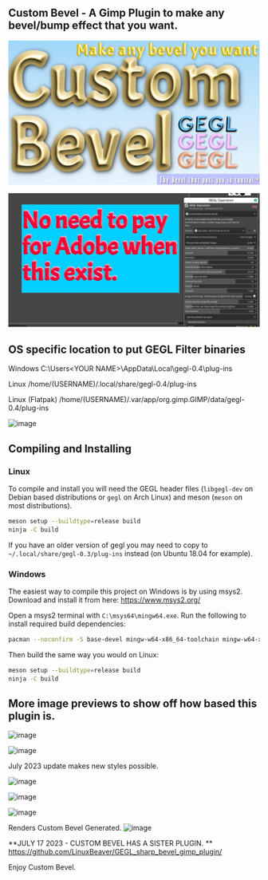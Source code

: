 ## Custom Bevel - A Gimp Plugin to make any bevel/bump effect that you want.

![image preview](custombevelpreview.png )


![image preview](customB_images/1.png )


## OS specific location to put GEGL Filter binaries 

Windows
 C:\\Users\<YOUR NAME>\AppData\Local\gegl-0.4\plug-ins
 
 Linux 
 /home/(USERNAME)/.local/share/gegl-0.4/plug-ins
 
 Linux (Flatpak)
 /home/(USERNAME)/.var/app/org.gimp.GIMP/data/gegl-0.4/plug-ins


![image](https://github.com/LinuxBeaver/GEGL-Custom-Bevel/assets/78667207/c25e5458-cc3c-4eef-a2d2-529ad4b51c78)



## Compiling and Installing

### Linux

To compile and install you will need the GEGL header files (`libgegl-dev` on
Debian based distributions or `gegl` on Arch Linux) and meson (`meson` on
most distributions).

```bash
meson setup --buildtype=release build
ninja -C build

```

If you have an older version of gegl you may need to copy to `~/.local/share/gegl-0.3/plug-ins`
instead (on Ubuntu 18.04 for example).



### Windows

The easiest way to compile this project on Windows is by using msys2.  Download
and install it from here: https://www.msys2.org/

Open a msys2 terminal with `C:\msys64\mingw64.exe`.  Run the following to
install required build dependencies:

```bash
pacman --noconfirm -S base-devel mingw-w64-x86_64-toolchain mingw-w64-x86_64-meson mingw-w64-x86_64-gegl
```

Then build the same way you would on Linux:

```bash
meson setup --buildtype=release build
ninja -C build
```

## More image previews to show off how based this plugin is. 

![image](https://github.com/LinuxBeaver/GEGL-Custom-Bevel/assets/78667207/2134ef33-a523-4e3d-9b31-a3cb75b51c3e)

![image](https://github.com/LinuxBeaver/GEGL-Custom-Bevel/assets/78667207/6064a396-9bc2-4919-b444-dc7a8d3be383)

July 2023 update makes new styles possible.

![image](https://github.com/LinuxBeaver/GEGL-Custom-Bevel/assets/78667207/590687bd-9126-48c4-a9bb-62c3d21fbcc9)

![image](https://github.com/LinuxBeaver/GEGL-Custom-Bevel/assets/78667207/7785a44a-19bb-4aaf-a268-06a5f40ab4cf)

![image](https://github.com/LinuxBeaver/GEGL-Custom-Bevel/assets/78667207/a80b0e6f-d4ec-4b63-9800-1ea4cfeeea72)


Renders Custom Bevel Generated.
![image](https://github.com/LinuxBeaver/GEGL-Custom-Bevel/assets/78667207/14f0a74a-3eb3-467c-af31-8264a5df66e6)

**JULY 17 2023 - CUSTOM BEVEL HAS A SISTER PLUGIN. **
https://github.com/LinuxBeaver/GEGL_sharp_bevel_gimp_plugin/

Enjoy Custom Bevel. 
